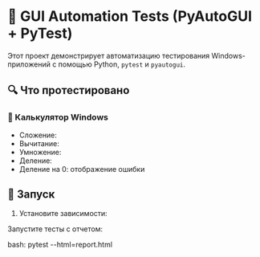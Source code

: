  # 🧪 GUI Automation Tests (PyAutoGUI + PyTest)

Этот проект демонстрирует автоматизацию тестирования Windows-приложений с помощью Python, `pytest` и `pyautogui`.

## 🔍 Что протестировано

### 🧮 Калькулятор Windows

- Сложение: 
- Вычитание: 
- Умножение: 
- Деление: 
- Деление на 0: отображение ошибки

## 🚀 Запуск

1. Установите зависимости:

Запустите тесты c отчетом:

bash:
pytest --html=report.html



